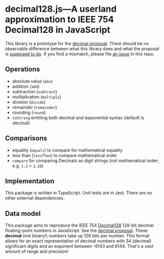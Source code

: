 # decimal128.js—A userland approximation to IEEE 754 Decimal128 in JavaScript

This library is a prototype for the [decimal proposal](https://github.com/tc39/proposal-decimal). There should be no observable difference between what this library does and what the proposal is [supposed to do](http://tc39.es/proposal-decimal/). If you find a mismatch, please file [an issue](https://github.com/jessealama/decimal128/issues) in this repo.

## Operations

-   absolute value (`abs`)
-   addition (`add`)
-   subtraction (`subtract`)
-   multiplication (`multiply`)
-   division (`divide`)
-   remainder (`remainder`)
-   rounding (`round`)
-   `toString` emitting both decimal and exponential syntax (default is decimal)

## Comparisons

-   equality (`equals`) to compare for mathematical equality
-   less than (`lessThan`) to compare mathematical order
-   `compare` for comparing Decimals as digit strings (not mathematical order; e.g. `1.2` < `1.20`)

## Implementation

This package is written in TypeScript. Unit tests are in Jest. There are no other external dependencies.

## Data model

This package aims to reproduce the IEEE 754 [Decimal128](https://en.wikipedia.org/wiki/Decimal128_floating-point_format) 128-bit decimal floating-point numbers in JavaScript. See the [decimal proposal](https://github.com/tc39/proposal-decimal/). These **decimal** (not binary!) numbers take up 128 bits per number. This format allows for an exact representation of decimal numbers with 34 (decimal) significant digits and an exponent between -6143 and 6144. That's a _vast_ amount of range and precision!
